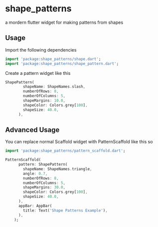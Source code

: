 # shape_patterns

a mordern flutter widget for making patterns from shapes

## Usage
Import the following dependencies

``` Dart
import 'package:shape_patterns/shape.dart';
import 'package:shape_patterns/shape_pattern.dart';
```
Create a pattern widget like this

``` Dart
ShapePattern(
        shapeName: ShapeNames.slash,
        numberOfRows: 8,
        numberOfColumns: 5,
        shapeMargins: 10.0,
        shapeColor: Colors.grey[100],
        shapeSize: 40.0,
      ),
```      

## Advanced Usage

You can replace normal Scaffold widget with PatternScaffold like this so

``` Dart
import 'package:shape_patterns/pattern_scaffold.dart';

PatternScaffold(
      pattern: ShapePattern(
        shapeName: ShapeNames.triangle,
        angle: 0.7,
        numberOfRows: 8,
        numberOfColumns: 5,
        shapeMargins: 30.0,
        shapeColor: Colors.grey[100],
        shapeSize: 40.0,
      ),
      appBar: AppBar(
        title: Text('Shape Patterns Example'),
      ),
    );
```